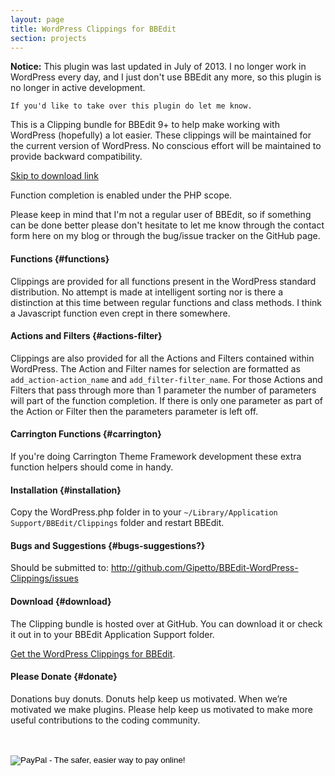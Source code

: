 ```yaml
---
layout: page
title: WordPress Clippings for BBEdit
section: projects
---
```


<div class="alert warning">
    <b>Notice:</b> This plugin was last updated in July of 2013. I no longer work in WordPress every day, and I just don't use BBEdit any more, so this plugin is no longer in active development.
    
    If you'd like to take over this plugin do let me know.
</div>

This is a Clipping bundle for BBEdit 9+ to help make working with WordPress (hopefully) a lot easier. These clippings will be maintained for the current version of WordPress. No conscious effort will be maintained to provide backward compatibility.

<a class="darr" href="#download">Skip to download link</a>

Function completion is enabled under the PHP scope.

Please keep in mind that I'm not a regular user of BBEdit, so if something can be done better please don't hesitate to let me know through the contact form here on my blog or through the bug/issue tracker on the GitHub page.

#### Functions {#functions}

Clippings are provided for all functions present in the WordPress standard distribution. No attempt is made at intelligent sorting nor is there a distinction at this time between regular functions and class methods. I think a Javascript function even crept in there somewhere. 

#### Actions and Filters {#actions-filter}

Clippings are also provided for all the Actions and Filters contained within WordPress. The Action and Filter names for selection are formatted as `add_action-action_name` and `add_filter-filter_name`. For those Actions and Filters that pass through more than 1 parameter the number of parameters will part of the function completion. If there is only one parameter as part of the Action or Filter then the parameters parameter is left off.

#### Carrington Functions {#carrington}

If you're doing Carrington Theme Framework development these extra function helpers should come in handy.

#### Installation {#installation}

Copy the WordPress.php folder in to your `~/Library/Application Support/BBEdit/Clippings` folder and restart BBEdit.

#### Bugs and Suggestions {#bugs-suggestions?}

Should be submitted to: <a href="http://github.com/Gipetto/BBEdit-WordPress-Clippings/issues">http://github.com/Gipetto/BBEdit-WordPress-Clippings/issues</a>

#### Download {#download}

The Clipping bundle is hosted over at GitHub. You can download it or check it out in to your BBEdit Application Support folder. 

<a href="http://github.com/Gipetto/BBEdit-WordPress-Clippings">Get the WordPress Clippings for BBEdit</a>.

#### Please Donate {#donate}

Donations buy donuts. Donuts help keep us motivated. When we&rsquo;re motivated we make plugins. Please help keep us motivated to make more useful contributions to the coding community.

<div id="paypal">
	<form action="https://www.paypal.com/cgi-bin/webscr" method="post">
		<input type="hidden" name="cmd" value="_s-xclick" /><br />
		<input type="hidden" name="hosted_button_id" value="6908957" /><br />
		<input type="image" src="https://www.paypal.com/en_US/i/btn/btn_donateCC_LG.gif" border="0" name="submit" alt="PayPal - The safer, easier way to pay online!" /><br />
		<img alt="" border="0" src="{{ site.baseurl }}/assets/pixel.gif" width="1" height="1" /><br />
	</form>
</div>
